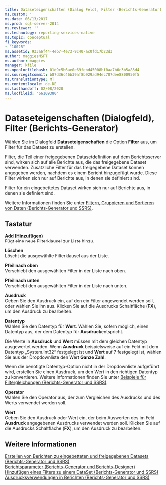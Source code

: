 ```yaml
---
title: Dataseteigenschaften (Dialog Feld), Filter (Berichts-Generator) | Microsoft-Dokumentation
ms.custom: ''
ms.date: 06/13/2017
ms.prod: sql-server-2014
ms.reviewer: ''
ms.technology: reporting-services-native
ms.topic: conceptual
f1_keywords:
- "10025"
ms.assetid: 933a6f44-4eb7-4e73-9c40-ac0fd17b23d3
author: maggiesMSFT
ms.author: maggies
manager: kfile
ms.openlocfilehash: 01d9c5b6ae0e69febd45008bf0aa7b6c3b5a83d4
ms.sourcegitcommit: b87d36c46b39af8b929ad94ec707dee8800950f5
ms.translationtype: MT
ms.contentlocale: de-DE
ms.lasthandoff: 02/08/2020
ms.locfileid: "66109380"
---
```

# <a name="dataset-properties-dialog-box-filters-report-builder"></a>Dataseteigenschaften (Dialogfeld), Filter (Berichts-Generator)
  Wählen Sie im Dialogfeld **Dataseteigenschaften** die Option **Filter** aus, um Filter für das Dataset zu erstellen.  
  
 Filter, die Teil einer freigegebenen Datasetdefinition auf dem Berichtsserver sind, wirken sich auf alle Berichte aus, die das freigegebene Dataset verwenden. Zusätzliche Filter für das freigegebene Dataset können angegeben werden, nachdem es einem Bericht hinzugefügt wurde. Diese Filter wirken sich nur auf Berichte aus, in denen sie definiert sind.  
  
 Filter für ein eingebettetes Dataset wirken sich nur auf Berichte aus, in denen sie definiert sind.  
  
 Weitere Informationen finden Sie unter [Filtern, Gruppieren und Sortieren von Daten &#40;Berichts-Generator und SSRS&#41;](report-design/filter-group-and-sort-data-report-builder-and-ssrs.md).  
  
## <a name="options"></a>Tastatur  
 **Add (Hinzufügen)**  
 Fügt eine neue Filterklausel zur Liste hinzu.  
  
 **Löschen**  
 Löscht die ausgewählte Filterklausel aus der Liste.  
  
 **Pfeil nach oben**  
 Verschiebt den ausgewählten Filter in der Liste nach oben.  
  
 **Pfeil nach unten**  
 Verschiebt den ausgewählten Filter in der Liste nach unten.  
  
 **Ausdruck**  
 Geben Sie den Ausdruck ein, auf den ein Filter angewendet werden soll, oder wählen Sie ihn aus. Klicken Sie auf die Ausdrucks Schaltfläche (**FX**), um den Ausdruck zu bearbeiten.  
  
 **Datentyp**  
 Wählen Sie den Datentyp für **Wert**. Wählen Sie, sofern möglich, einen Datentyp aus, der dem Datentyp für **Ausdruck**entspricht.  
  
 Die Werte in **Ausdruck** und **Wert** müssen mit dem gleichen Datentyp ausgewertet werden. Wenn **Ausdruck** beispielsweise auf ein Feld mit dem Datentyp „System.Int32“ festgelegt ist und **Wert** auf 7 festgelegt ist, wählen Sie aus der Dropdownliste den Wert **Ganze Zahl**.  
  
 Wenn die benötigte Datentyp-Option nicht in der Dropdownliste aufgeführt wird, erstellen Sie einen Ausdruck, um den Wert in den richtigen Datentyp zu konvertieren. Weitere Informationen finden Sie unter [Beispiele für Filtergleichungen &#40;Berichts-Generator und SSRS&#41;](report-design/filter-equation-examples-report-builder-and-ssrs.md).  
  
 **Operator**  
 Wählen Sie den Operator aus, der zum Vergleichen des Ausdrucks und des Werts verwendet werden soll.  
  
 **Wert**  
 Geben Sie den Ausdruck oder Wert ein, der beim Auswerten des im Feld **Ausdruck** angegebenen Ausdrucks verwendet werden soll. Klicken Sie auf die Ausdrucks Schaltfläche (**FX**), um den Ausdruck zu bearbeiten.  
  
## <a name="see-also"></a>Weitere Informationen  
 [Erstellen von Berichten zu eingebetteten und freigegebenen Datasets &#40;Berichts-Generator und SSRS&#41;](report-data/report-embedded-datasets-and-shared-datasets-report-builder-and-ssrs.md)   
 [Berichtsparameter &#40;Berichts-Generator und Berichts-Designer&#41;](report-design/report-parameters-report-builder-and-report-designer.md)   
 [Hinzufügen eines Filters zu einem DataSet &#40;Berichts-Generator und SSRS&#41;](report-data/add-a-filter-to-a-dataset-report-builder-and-ssrs.md)   
 [Ausdrucksverwendungen in Berichten &#40;Berichts-Generator und SSRS&#41;](report-design/expression-uses-in-reports-report-builder-and-ssrs.md)  
  
  
